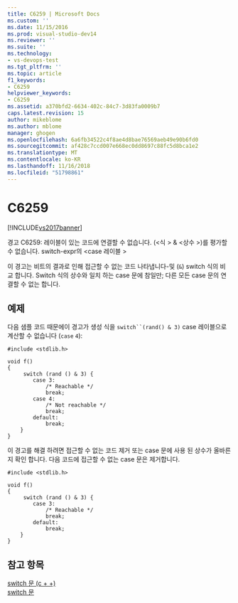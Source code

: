 ```yaml
---
title: C6259 | Microsoft Docs
ms.custom: ''
ms.date: 11/15/2016
ms.prod: visual-studio-dev14
ms.reviewer: ''
ms.suite: ''
ms.technology:
- vs-devops-test
ms.tgt_pltfrm: ''
ms.topic: article
f1_keywords:
- C6259
helpviewer_keywords:
- C6259
ms.assetid: a370bfd2-6634-402c-84c7-3d83fa0009b7
caps.latest.revision: 15
author: mikeblome
ms.author: mblome
manager: ghogen
ms.openlocfilehash: 6a6fb34522c4f8ae4d8bae76569aeb49e90b6fd0
ms.sourcegitcommit: af428c7ccd007e668ec0dd8697c88fc5d8bca1e2
ms.translationtype: MT
ms.contentlocale: ko-KR
ms.lasthandoff: 11/16/2018
ms.locfileid: "51798861"
---
```

# <a name="c6259"></a>C6259
[!INCLUDE[vs2017banner](../includes/vs2017banner.md)]

경고 C6259: 레이블이 있는 코드에 연결할 수 없습니다. (\<식 > & \<상수 >)를 평가할 수 없습니다. switch-expr의 \<case 레이블 >  
  
 이 경고는 비트의 결과로 인해 접근할 수 없는 코드 나타냅니다-및 (`&`) switch 식의 비교 합니다. Switch 식의 상수와 일치 하는 case 문에 참일만; 다른 모든 case 문의 연결할 수 없는 합니다.  
  
## <a name="example"></a>예제  
 다음 샘플 코드 때문에이 경고가 생성 식을 `switch``(rand() & 3)` case 레이블으로 계산할 수 없습니다 (`case` `4`):  
  
```  
#include <stdlib.h>  
  
void f()  
{  
     switch (rand () & 3) {  
        case 3:  
            /* Reachable */  
            break;  
        case 4:  
            /* Not reachable */  
            break;  
        default:  
            break;  
    }  
}  
```  
  
 이 경고를 해결 하려면 접근할 수 없는 코드 제거 또는 case 문에 사용 된 상수가 올바른지 확인 합니다. 다음 코드에 접근할 수 없는 case 문은 제거합니다.  
  
```  
#include <stdlib.h>  
  
void f()  
{  
     switch (rand () & 3) {  
        case 3:  
            /* Reachable */  
            break;  
        default:  
            break;  
    }  
}  
```  
  
## <a name="see-also"></a>참고 항목  
 [switch 문 (c + +)](http://msdn.microsoft.com/library/6c3f3ed3-5593-463c-8f4b-b33742b455c6)   
 [switch 문](http://msdn.microsoft.com/library/fbede014-23bd-4ab1-8094-c8d9d9cb963a)



